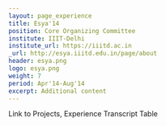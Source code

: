 ```yaml
---
layout: page_experience
title: Esya'14
position: Core Organizing Committee
institute: IIIT-Delhi
institute_url: https://iiitd.ac.in
_url: http://esya.iiitd.edu.in/page/about
header: esya.png
logo: esya.png
weight: 7
period: Apr'14-Aug'14
excerpt: Additional content
---
```

Link to Projects, Experience
Transcript Table